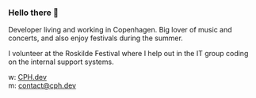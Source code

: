 ### Hello there 👋

Developer living and working in Copenhagen. Big lover of music and concerts, 
and also enjoy festivals during the summer.

I volunteer at the Roskilde Festival where I help out in the IT group coding 
on the internal support systems.

w: [CPH.dev](https://cph.dev/) <br/>
m: contact@cph.dev

